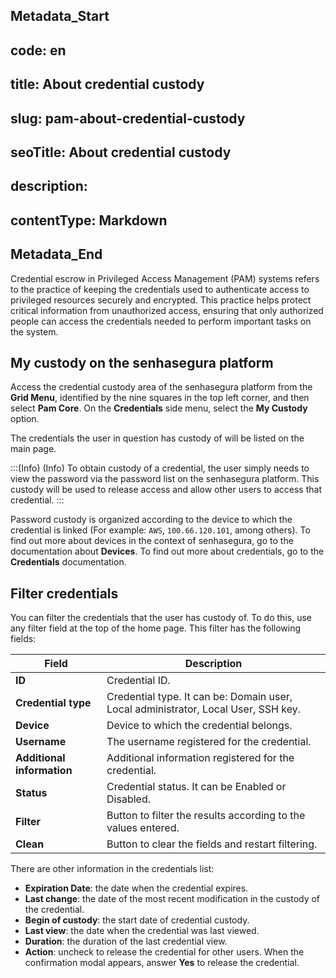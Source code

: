 ## Metadata_Start 
## code: en
## title: About credential custody 
## slug: pam-about-credential-custody 
## seoTitle: About credential custody 
## description:  
## contentType: Markdown 
## Metadata_End
Credential escrow in Privileged Access Management (PAM) systems refers to the practice of keeping the credentials used to authenticate access to privileged resources securely and encrypted. This practice helps protect critical information from unauthorized access, ensuring that only authorized people can access the credentials needed to perform important tasks on the system.

## My custody on the senhasegura platform

Access the credential custody area of the senhasegura platform from the **Grid Menu**, identified by the nine squares in the top left corner, and then select **Pam Core**. On the **Credentials** side menu, select the **My Custody** option.

The credentials the user in question has custody of will be listed on the main page.

:::(Info) (Info)
To obtain custody of a credential, the user simply needs to view the password via the password list on the senhasegura platform. This custody will be used to release access and allow other users to access that credential.
:::

Password custody is organized according to the device to which the credential is linked (For example: `AWS`, `100.66.120.101`, among others). To find out more about devices in the context of senhasegura, go to the documentation about **Devices**. To find out more about credentials, go to the **Credentials** documentation.

## Filter credentials

You can filter the credentials that the user has custody of. To do this, use any filter field at the top of the home page. This filter has the following fields:

| Field | Description |
| --- | --- |
| **ID** | Credential ID. |
| **Credential type** | Credential type. It can be: Domain user, Local administrator, Local User, SSH key. |
| **Device** | Device to which the credential belongs. |
| **Username** | The username registered for the credential. |
|**Additional information** | Additional information registered for the credential. |
| **Status** | Credential status. It can be Enabled or Disabled. |
| **Filter** | Button to filter the results according to the values entered. |
| **Clean** | Button to clear the fields and restart filtering. |

There are other information in the credentials list:

- **Expiration Date**: the date when the credential expires.
- **Last change**: the date of the most recent modification in the custody of the credential.
- **Begin of custody**: the start date of credential custody.
- **Last view**: the date when the credential was last viewed.
- **Duration**: the duration of the last credential view.
- **Action**: uncheck to release the credential for other users. When the confirmation modal appears, answer **Yes** to release the credential.
